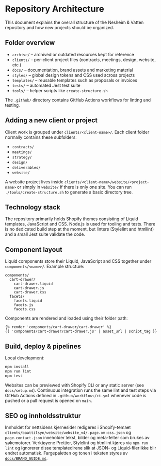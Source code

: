 # Repository Architecture

This document explains the overall structure of the Nesheim & Vatten repository and how new projects should be organized.

## Folder overview

- `archive/` – archived or outdated resources kept for reference
- `clients/` – per-client project files (contracts, meetings, design, website, etc.)
- `docs/` – documentation, brand assets and marketing material
- `styles/` – global design tokens and CSS used across projects
- `templates/` – reusable templates such as proposals or invoices
- `tests/` – automated Jest test suite
- `tools/` – helper scripts like `create-structure.sh`

The `.github/` directory contains GitHub Actions workflows for linting and testing.

## Adding a new client or project

Client work is grouped under `clients/<client-name>/`. Each client folder normally contains these subfolders:

- `contracts/`
- `meetings/`
- `strategy/`
- `design/`
- `deliverables/`
- `website/`

A website project lives inside `clients/<client-name>/website/<project-name>` or simply in `website/` if there is only one site. You can run `./tools/create-structure.sh` to generate a basic directory tree.

## Technology stack

The repository primarily holds Shopify themes consisting of Liquid templates, JavaScript and CSS. Node.js is used for tooling and tests. There is no dedicated build step at the moment, but linters (Stylelint and htmllint) and a small Jest suite validate the code.

## Component layout

Liquid components store their Liquid, JavaScript and CSS together under `components/<name>/`.
Example structure:

```
components/
  cart-drawer/
    cart-drawer.liquid
    cart-drawer.js
    cart-drawer.css
  facets/
    facets.liquid
    facets.js
    facets.css
```

Components are rendered and loaded using their folder path:

```
{% render 'components/cart-drawer/cart-drawer' %}
{{ 'components/cart-drawer/cart-drawer.js' | asset_url | script_tag }}
```

## Build, deploy & pipelines

Local development:

```bash
npm install
npm run lint
npm test
```

Websites can be previewed with Shopify CLI or any static server (see `docs/setup.md`). Continuous integration runs the same lint and test steps via GitHub Actions defined in `.github/workflows/ci.yml` whenever code is pushed or a pull request is opened on `main`.

## SEO og innholdsstruktur

Innholdet for nettsidens kjernesider redigeres i Shopify-temaet `clients/baattilsyn/website/website_v4/`.
`page.om-oss.json` og `page.contact.json` inneholder tekst, bilder og meta-felter som brukes av søkemotorer.
Verktøyene Prettier, Stylelint og htmllint kjøres via `npm run lint` og ignorerer disse templatedirene slik at JSON- og Liquid-filer ikke blir endret automatisk.
Fargepaletten og tonen i teksten styres av [`docs/BRAND_GUIDE.md`](BRAND_GUIDE.md).
